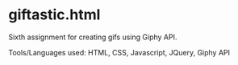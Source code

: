 # giftastic.html

Sixth assignment for creating gifs using Giphy API.

Tools/Languages used: HTML, CSS, Javascript, JQuery, Giphy API



